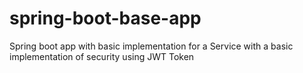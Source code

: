 # spring-boot-base-app
Spring boot app with basic implementation for a Service with a basic implementation of security using JWT Token
